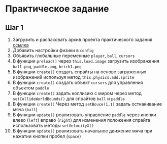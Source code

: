 # Практическое задание

## Шаг 1

1. Загрузить и распаковать архив проекта практического задания [ссылка](breakout.zip)
2. Добавить настройки физики в `config`
3. Объявить глобальные переменные `player`, `ball`, `cursors`
4. В функции `preload()` через `this.load.image` загрузить изображения `ball.png`, `paddle.png`, `brick1.png`
5. В функции `create()` создать спрайты на основе загруженных изображений используя метод `this.physics.add.sprite`
6. В функции `create()` создать объект `cursors` для управления объектом `paddle`
7. В функции `create()` задать коллизию с миром через метод `setCollideWorldBounds()` для спрайтов `ball` и `paddle`
8. В функции `create()` Через метод `setBouce(1,1)` задать осткакивание мяча (`ball`)
9. В функции `update()` реализовать управление `paddle` через кнопки влево (`left`) вправо (`right`) для изменения положения спрайта использовать методы `setVelocityX()`
10. В функции `update()` реализовать начальное движение мяча при нажатии кнопки пробел (`space`)